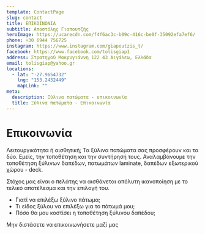 ```yaml
---
template: ContactPage
slug: contact
title: ΕΠΙΚΟΙΝΩΝΙΑ
subtitle: Αποστόλης Γιαπουτζής
heroImage: https://ucarecdn.com/f4f6ac3c-b09c-416c-be0f-35092efa7ef6/
phone: +30 6944 756725
instagram: https://www.instagram.com/giapoutzis_t/
facebook: https://www.facebook.com/tolisgiap1
address: Στρατηγού Μακρυγιάννη 122 43 Αιγάλεω, Ελλάδα
email: tolisgiap@yahoo.gr
locations:
  - lat: "-27.9654732"
    lng: "153.2432449"
    mapLink: ""
meta:
  description: Ξύλινα πατώματα - επικοινωνία
  title: Ξύλινα πατώματα - Επικοινωνία
---
```

# Επικοινωνία

Λειτουργικότητα ή αισθητική; Τα ξύλινα πατώματα σας προσφέρουν και τα δύο. Εμείς, την τοποθέτηση και την συντήρησή τους. Αναλαμβάνουμε την τοποθέτηση ξύλινων δαπέδων, πατωμάτων laminate, δαπέδων εξωτερικού χώρου - deck.

Στόχος μας είναι ο πελάτης να αισθάνεται απόλυτη ικανοποίηση με το τελικό αποτέλεσμα και την επιλογή του.

* Γιατί να επιλέξω ξύλινο πάτωμα; 
* Τι είδος ξύλου να επιλέξω για το πάτωμά μου;
* Πόσο θα μου κοστίσει η τοποθέτηση ξύλινου δαπέδου;

Μην διστάσετε να επικοινωνήσετε μαζί μας